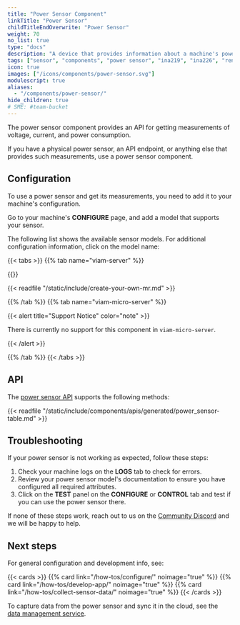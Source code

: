 ```yaml
---
title: "Power Sensor Component"
linkTitle: "Power Sensor"
childTitleEndOverwrite: "Power Sensor"
weight: 70
no_list: true
type: "docs"
description: "A device that provides information about a machine's power systems, including voltage, current, and power consumption."
tags: ["sensor", "components", "power sensor", "ina219", "ina226", "renogy"]
icon: true
images: ["/icons/components/power-sensor.svg"]
modulescript: true
aliases:
  - "/components/power-sensor/"
hide_children: true
# SME: #team-bucket
---
```


The power sensor component provides an API for getting measurements of voltage, current, and power consumption.

If you have a physical power sensor, an API endpoint, or anything else that provides such measurements, use a power sensor component.

## Configuration

To use a power sensor and get its measurements, you need to add it to your machine's configuration.

Go to your machine's **CONFIGURE** page, and add a model that supports your sensor.

The following list shows the available sensor models.
For additional configuration information, click on the model name:

{{< tabs >}}
{{% tab name="viam-server" %}}

{{<resources api="rdk:component:power_sensor" type="power_sensor" no-intro="true">}}

{{< readfile "/static/include/create-your-own-mr.md" >}}

{{% /tab %}}
{{% tab name="viam-micro-server" %}}

{{< alert title="Support Notice" color="note" >}}

There is currently no support for this component in `viam-micro-server`.

{{< /alert >}}

{{% /tab %}}
{{< /tabs >}}

## API

The [power sensor API](/appendix/apis/components/power-sensor/) supports the following methods:

{{< readfile "/static/include/components/apis/generated/power_sensor-table.md" >}}

## Troubleshooting

If your power sensor is not working as expected, follow these steps:

1. Check your machine logs on the **LOGS** tab to check for errors.
2. Review your power sensor model's documentation to ensure you have configured all required attributes.
3. Click on the **TEST** panel on the **CONFIGURE** or **CONTROL** tab and test if you can use the power sensor there.

If none of these steps work, reach out to us on the [Community Discord](https://discord.gg/viam) and we will be happy to help.

## Next steps

For general configuration and development info, see:

{{< cards >}}
{{% card link="/how-tos/configure/" noimage="true" %}}
{{% card link="/how-tos/develop-app/" noimage="true" %}}
{{% card link="/how-tos/collect-sensor-data/" noimage="true" %}}
{{< /cards >}}

To capture data from the power sensor and sync it in the cloud, see the [data management service](/services/data/).
